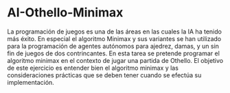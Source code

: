 AI-Othello-Minimax
==================

La programación de juegos es una de las áreas en las cuales la IA ha tenido más éxito. 
En especial el algoritmo Minimax y sus variantes se han utilizado para la programación 
de agentes autónomos para ajedrez, damas, y un sin fin de juegos de dos contrincantes. 
En esta tarea se pretende programar el algoritmo minimax en el contexto de jugar una 
partida de Othello. El objetivo de este ejercicio es entender bien el algoritmo minimax 
y las consideraciones prácticas que se deben tener cuando se efectúa su implementación.
